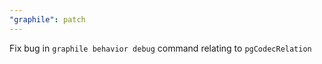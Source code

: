 ```yaml
---
"graphile": patch
---
```


Fix bug in `graphile behavior debug` command relating to `pgCodecRelation`
